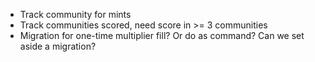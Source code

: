 - Track community for mints
- Track communities scored, need score in >= 3 communities
- Migration for one-time multiplier fill? Or do as command? Can we set aside a migration?
